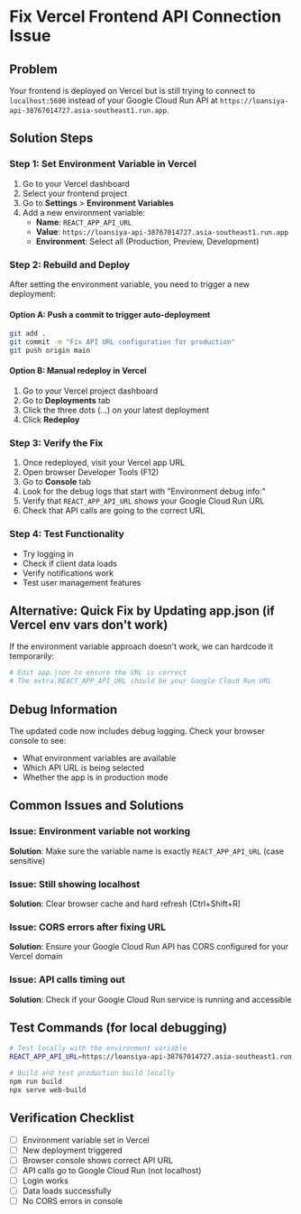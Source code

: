 # Fix Vercel Frontend API Connection Issue

## Problem
Your frontend is deployed on Vercel but is still trying to connect to `localhost:5600` instead of your Google Cloud Run API at `https://loansiya-api-38767014727.asia-southeast1.run.app`.

## Solution Steps

### Step 1: Set Environment Variable in Vercel
1. Go to your Vercel dashboard
2. Select your frontend project
3. Go to **Settings** > **Environment Variables**
4. Add a new environment variable:
   - **Name**: `REACT_APP_API_URL`
   - **Value**: `https://loansiya-api-38767014727.asia-southeast1.run.app`
   - **Environment**: Select all (Production, Preview, Development)

### Step 2: Rebuild and Deploy
After setting the environment variable, you need to trigger a new deployment:

#### Option A: Push a commit to trigger auto-deployment
```bash
git add .
git commit -m "Fix API URL configuration for production"
git push origin main
```

#### Option B: Manual redeploy in Vercel
1. Go to your Vercel project dashboard
2. Go to **Deployments** tab
3. Click the three dots (...) on your latest deployment
4. Click **Redeploy**

### Step 3: Verify the Fix
1. Once redeployed, visit your Vercel app URL
2. Open browser Developer Tools (F12)
3. Go to **Console** tab
4. Look for the debug logs that start with "Environment debug info:"
5. Verify that `REACT_APP_API_URL` shows your Google Cloud Run URL
6. Check that API calls are going to the correct URL

### Step 4: Test Functionality
- Try logging in
- Check if client data loads
- Verify notifications work
- Test user management features

## Alternative: Quick Fix by Updating app.json (if Vercel env vars don't work)

If the environment variable approach doesn't work, we can hardcode it temporarily:

```bash
# Edit app.json to ensure the URL is correct
# The extra.REACT_APP_API_URL should be your Google Cloud Run URL
```

## Debug Information
The updated code now includes debug logging. Check your browser console to see:
- What environment variables are available
- Which API URL is being selected
- Whether the app is in production mode

## Common Issues and Solutions

### Issue: Environment variable not working
**Solution**: Make sure the variable name is exactly `REACT_APP_API_URL` (case sensitive)

### Issue: Still showing localhost
**Solution**: Clear browser cache and hard refresh (Ctrl+Shift+R)

### Issue: CORS errors after fixing URL
**Solution**: Ensure your Google Cloud Run API has CORS configured for your Vercel domain

### Issue: API calls timing out
**Solution**: Check if your Google Cloud Run service is running and accessible

## Test Commands (for local debugging)
```bash
# Test locally with the environment variable
REACT_APP_API_URL=https://loansiya-api-38767014727.asia-southeast1.run.app npm run web

# Build and test production build locally
npm run build
npx serve web-build
```

## Verification Checklist
- [ ] Environment variable set in Vercel
- [ ] New deployment triggered
- [ ] Browser console shows correct API URL
- [ ] API calls go to Google Cloud Run (not localhost)
- [ ] Login works
- [ ] Data loads successfully
- [ ] No CORS errors in console